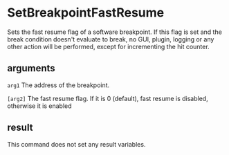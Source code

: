 # SetBreakpointFastResume

Sets the fast resume flag of a software breakpoint. If this flag is set and the break condition doesn't evaluate to break, no GUI, plugin, logging or any other action will be performed, except for incrementing the hit counter.

## arguments

`arg1` The address of the breakpoint.

`[arg2]` The fast resume flag. If it is 0 (default), fast resume is disabled, otherwise it is enabled

## result

This command does not set any result variables.
